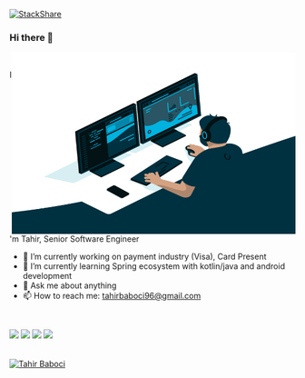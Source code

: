 [![StackShare](http://img.shields.io/badge/tech-stack-0690fa.svg?style=flat)](https://stackshare.io/autoscout24/autoscout24-tech-stack)

### Hi there 👋

<img align="right" alt="GIF" src="code.gif" width="500" height="320" />

<br/>

I'm Tahir, Senior Software Engineer
<br/>

- 🔭 I’m currently working on payment industry (Visa), Card Present
- 🌱 I’m currently learning Spring ecosystem with kotlin/java and android development
- 💬 Ask me about anything
- 📫 How to reach me: tahirbaboci96@gmail.com


<br/>

![](https://img.shields.io/badge/OS-Mac-informational?style=flat&logo=<LOGO_NAME>&logoColor=white&color=2bbc8a)
![](https://img.shields.io/badge/Editor-Intellij/VSCode-informational?style=flat&logo=<LOGO_NAME>&logoColor=white&color=2bbc8a)
![](https://img.shields.io/badge/Code-Java/kotlin-informational?style=flat&logo=<LOGO_NAME>&logoColor=white&color=2bbc8a)
![](https://img.shields.io/badge/Interest-SoftwareDevelopment-informational?style=flat&logo=<LOGO_NAME>&logoColor=white&color=2bbc8a)

<br/>

<a href="https://github.com/tahirbaboci">
<img align="center" src="https://github-readme-stats.vercel.app/api?username=tahirbaboci&show_icons=true&theme=darcula&show_icons=true&include_all_commits=true&count_private=true" alt="Tahir Baboci" />
</a>
